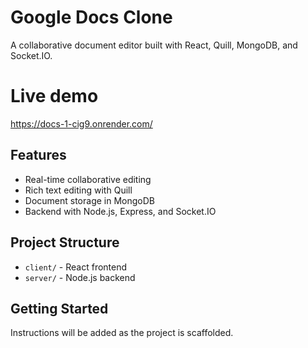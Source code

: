 # Google Docs Clone

A collaborative document editor built with React, Quill, MongoDB, and Socket.IO.

# Live demo
https://docs-1-cig9.onrender.com/

## Features
- Real-time collaborative editing
- Rich text editing with Quill
- Document storage in MongoDB
- Backend with Node.js, Express, and Socket.IO

## Project Structure
- `client/` - React frontend
- `server/` - Node.js backend

## Getting Started
Instructions will be added as the project is scaffolded.
